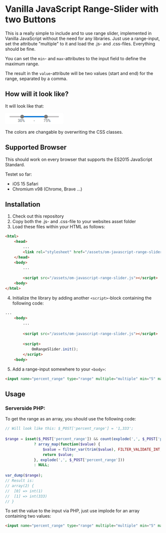 # Vanilla JavaScript Range-Slider with two Buttons
This is a really simple to include and to use range slider, implemented in Vanilla JavaScript without the need for any libraries. Just use a range-input, set the attribute "multiple" to it and load the .js- and .css-files. Everything should be fine.

You can set the `min`- and `max`-attributes to the input field to define the maximum range.

The result in the `value`-attribute will be two values (start and end) for the range, separated by a comma.

## How will it look like?

It will look like that:

![Screenshot](/doc/screenshot.png?raw=true "Screenshot of the control")

The colors are changable by overwriting the CSS classes.

## Supported Browser

This should work on every browser that supports the ES2015 JavaScript Standard.

Testet so far:
- iOS 15 Safari
- Chromium v98 (Chrome, Brave ...)

## Installation

1. Check out this repository
2. Copy both the .js- and .css-file to your websites asset folder
3. Load these files within your HTML as follows:
````HTML
<html>
	<head>
		...
		<link rel="stylesheet" href="/assets/om-javascript-range-slider.css">
	</head>
	<body>
		...
	
		<script src="/assets/om-javascript-range-slider.js"></script>
	<body>
</html>
````
4. Initialize the library by adding another `<script>`-block containing the following code:
````HTML
...
	<body>
		...
	
		<script src="/assets/om-javascript-range-slider.js"></script>
		
		<script>
			OmRangeSlider.init();
		</script>
	<body>

````
5. Add a range-input somewhere to your `<body>`:
````HTML
<input name="percent_range" type="range" multiple="multiple" min="5" max="100" unit="%" value="">
````

## Usage

### Serverside PHP:

To get the range as an array, you should use the following code:

````PHP
// Will look like this: $_POST['percent_range'] = '1,333';

$range = isset($_POST['percent_range']) && count(explode(',', $_POST['percent_range'])) == 2
             ? array_map(function($value) {
                 $value = filter_var(trim($value), FILTER_VALIDATE_INT, array('flags' => FILTER_NULL_ON_FAILURE));
                 return $value;
             }, explode(',', $_POST['percent_range']))
             : NULL;

var_dump($range);
// Result is:
// array(2) {
//  [0] => int(1)
//  [1] => int(333)
// }
````

To set the value to the input via PHP, just use implode for an array containing two values:

````HTML
<input name="percent_range" type="range" multiple="multiple" min="5" max="100" unit="%" value="<?php echo implode(',', [5,85]); ?>">
````